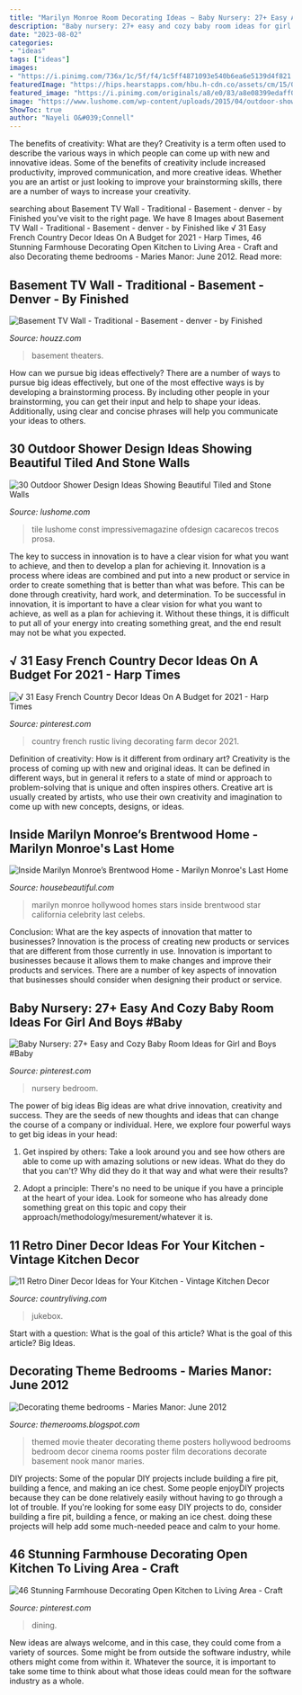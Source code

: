 ```yaml
---
title: "Marilyn Monroe Room Decorating Ideas ~ Baby Nursery: 27+ Easy And Cozy Baby Room Ideas For Girl And Boys #baby"
description: "Baby nursery: 27+ easy and cozy baby room ideas for girl and boys #baby"
date: "2023-08-02"
categories:
- "ideas"
tags: ["ideas"]
images:
- "https://i.pinimg.com/736x/1c/5f/f4/1c5ff4871093e540b6ea6e5139d4f821.jpg"
featuredImage: "https://hips.hearstapps.com/hbu.h-cdn.co/assets/cm/15/04/480x240/54c48e9706eac_-_marilynmonroehomecollage.jpg?resize=1200:*"
featured_image: "https://i.pinimg.com/originals/a8/e0/83/a8e08399edaff04ddbfbcc492eb3d464.jpg"
image: "https://www.lushome.com/wp-content/uploads/2015/04/outdoor-shower-design-ideas-18.jpg"
ShowToc: true
author: "Nayeli O&#039;Connell"
---
```



The benefits of creativity: What are they?
Creativity is a term often used to describe the various ways in which people can come up with new and innovative ideas. Some of the benefits of creativity include increased productivity, improved communication, and more creative ideas. Whether you are an artist or just looking to improve your brainstorming skills, there are a number of ways to increase your creativity.

	

		
searching about Basement TV Wall - Traditional - Basement - denver - by Finished you've visit to the right page. We have 8 Images about Basement TV Wall - Traditional - Basement - denver - by Finished like √ 31 Easy French Country Decor Ideas On A Budget for 2021 - Harp Times, 46 Stunning Farmhouse Decorating Open Kitchen to Living Area - Craft and also Decorating theme bedrooms - Maries Manor: June 2012. Read more:
		
    
## Basement TV Wall - Traditional - Basement - Denver - By Finished

<img loading=lazy src="http://st.houzz.com/simgs/f131e96c01523110_4-1014/traditional-basement.jpg" onerror="this.onerror=null;this.src='https://tse3.mm.bing.net/th?id=OIP.eb8E-HemE7ZJfri2ckEiwAHaFQ&amp;pid=15.1';" alt="Basement TV Wall - Traditional - Basement - denver - by Finished">

_Source: houzz.com_

>basement theaters. 

	

How can we pursue big ideas effectively?
There are a number of ways to pursue big ideas effectively, but one of the most effective ways is by developing a brainstorming process. By including other people in your brainstorming, you can get their input and help to shape your ideas. Additionally, using clear and concise phrases will help you communicate your ideas to others.

    
## 30 Outdoor Shower Design Ideas Showing Beautiful Tiled And Stone Walls

<img loading=lazy src="https://www.lushome.com/wp-content/uploads/2015/04/outdoor-shower-design-ideas-18.jpg" onerror="this.onerror=null;this.src='https://tse1.mm.bing.net/th?id=OIP.pxWbrFBPXDRNhvfUf53eZgAAAA&amp;pid=15.1';" alt="30 Outdoor Shower Design Ideas Showing Beautiful Tiled and Stone Walls">

_Source: lushome.com_

>tile lushome const impressivemagazine ofdesign cacarecos trecos prosa. 

	

The key to success in innovation is to have a clear vision for what you want to achieve, and then to develop a plan for achieving it.
Innovation is a process where ideas are combined and put into a new product or service in order to create something that is better than what was before. This can be done through creativity, hard work, and determination. To be successful in innovation, it is important to have a clear vision for what you want to achieve, as well as a plan for achieving it. Without these things, it is difficult to put all of your energy into creating something great, and the end result may not be what you expected.

    
## √ 31 Easy French Country Decor Ideas On A Budget For 2021 - Harp Times

<img loading=lazy src="https://i.pinimg.com/736x/c4/f1/31/c4f131c05f6946c1181e32e91ce037c9.jpg" onerror="this.onerror=null;this.src='https://tse1.mm.bing.net/th?id=OIP.305aQ7EWajLX2eufMFI7TgHaLF&amp;pid=15.1';" alt="√ 31 Easy French Country Decor Ideas On A Budget for 2021 - Harp Times">

_Source: pinterest.com_

>country french rustic living decorating farm decor 2021. 

	

Definition of creativity: How is it different from ordinary art?
Creativity is the process of coming up with new and original ideas. It can be defined in different ways, but in general it refers to a state of mind or approach to problem-solving that is unique and often inspires others. Creative art is usually created by artists, who use their own creativity and imagination to come up with new concepts, designs, or ideas.

    
## Inside Marilyn Monroe’s Brentwood Home - Marilyn Monroe&#039;s Last Home

<img loading=lazy src="https://hips.hearstapps.com/hbu.h-cdn.co/assets/cm/15/04/480x240/54c48e9706eac_-_marilynmonroehomecollage.jpg?resize=1200:*" onerror="this.onerror=null;this.src='https://tse2.mm.bing.net/th?id=OIP._LhrGFIwcV_WKDN3Aei0cAHaDt&amp;pid=15.1';" alt="Inside Marilyn Monroe’s Brentwood Home - Marilyn Monroe&#039;s Last Home">

_Source: housebeautiful.com_

>marilyn monroe hollywood homes stars inside brentwood star california celebrity last celebs. 

	

Conclusion: What are the key aspects of innovation that matter to businesses?
Innovation is the process of creating new products or services that are different from those currently in use. Innovation is important to businesses because it allows them to make changes and improve their products and services. There are a number of key aspects of innovation that businesses should consider when designing their product or service.

    
## Baby Nursery: 27+ Easy And Cozy Baby Room Ideas For Girl And Boys #Baby

<img loading=lazy src="https://i.pinimg.com/736x/1c/5f/f4/1c5ff4871093e540b6ea6e5139d4f821.jpg" onerror="this.onerror=null;this.src='https://tse1.mm.bing.net/th?id=OIP.Q9JnmOc7XP7oUSj7o193-gHaJ4&amp;pid=15.1';" alt="Baby Nursery: 27+ Easy and Cozy Baby Room Ideas for Girl and Boys #Baby">

_Source: pinterest.com_

>nursery bedroom. 

	

The power of big ideas
Big ideas are what drive innovation, creativity and success. They are the seeds of new thoughts and ideas that can change the course of a company or individual. Here, we explore four powerful ways to get big ideas in your head:
1. Get inspired by others: Take a look around you and see how others are able to come up with amazing solutions or new ideas. What do they do that you can't? Why did they do it that way and what were their results?

2. Adopt a principle: There's no need to be unique if you have a principle at the heart of your idea. Look for someone who has already done something great on this topic and copy their approach/methodology/mesurement/whatever it is.

    
## 11 Retro Diner Decor Ideas For Your Kitchen - Vintage Kitchen Decor

<img loading=lazy src="https://hips.hearstapps.com/clv.h-cdn.co/assets/16/14/1460042545-gettyimages-179798196.jpg?crop=1xw:0.8458149779735683xh;center,top&amp;resize=768:*" onerror="this.onerror=null;this.src='https://tse2.mm.bing.net/th?id=OIP.7Dst4_qc_pXaylLDq9GB3AHaEK&amp;pid=15.1';" alt="11 Retro Diner Decor Ideas for Your Kitchen - Vintage Kitchen Decor">

_Source: countryliving.com_

>jukebox. 

	

Start with a question: What is the goal of this article?
What is the goal of this article? Big Ideas.

    
## Decorating Theme Bedrooms - Maries Manor: June 2012

<img loading=lazy src="http://1.bp.blogspot.com/-EK3VqJ_DeBQ/T9WpPcXuUZI/AAAAAAAAA58/5Hdn7bfj7M0/s1600/movie+themed+posters-home+theater+decorating+ideas-hollywood+theme.jpg" onerror="this.onerror=null;this.src='https://tse4.mm.bing.net/th?id=OIP.woxff2O3YjDLvrR8dX3WKAAAAA&amp;pid=15.1';" alt="Decorating theme bedrooms - Maries Manor: June 2012">

_Source: themerooms.blogspot.com_

>themed movie theater decorating theme posters hollywood bedrooms bedroom decor cinema rooms poster film decorations decorate basement nook manor maries. 

	

DIY projects: Some of the popular DIY projects include building a fire pit, building a fence, and making an ice chest.
Some people enjoyDIY projects because they can be done relatively easily without having to go through a lot of trouble. If you're looking for some easy DIY projects to do, consider building a fire pit, building a fence, or making an ice chest. doing these projects will help add some much-needed peace and calm to your home.

    
## 46 Stunning Farmhouse Decorating Open Kitchen To Living Area - Craft

<img loading=lazy src="https://i.pinimg.com/originals/a8/e0/83/a8e08399edaff04ddbfbcc492eb3d464.jpg" onerror="this.onerror=null;this.src='https://tse2.mm.bing.net/th?id=OIP.yavNWqx9MUEyia6SizSdegHaHa&amp;pid=15.1';" alt="46 Stunning Farmhouse Decorating Open Kitchen to Living Area - Craft">

_Source: pinterest.com_

>dining. 

	

New ideas are always welcome, and in this case, they could come from a variety of sources. Some might be from outside the software industry, while others might come from within it. Whatever the source, it is important to take some time to think about what those ideas could mean for the software industry as a whole.

